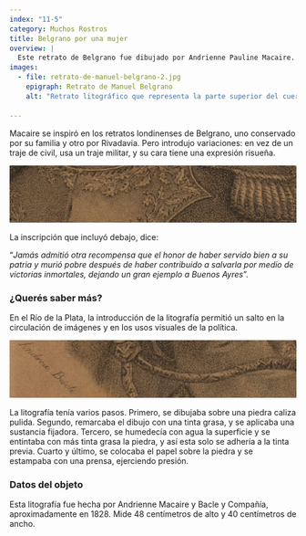 ```yaml
---
index: "11-5"
category: Muchos Rostros
title: Belgrano por una mujer
overview: |
  Este retrato de Belgrano fue dibujado por Andrienne Pauline Macaire. Su firma está inscripta como Andrea Bacle, el apellido de su compañero y socio César Hippolyte Bacle. Ambos eran ginebrinos y en 1828 instalaron una imprenta litográfica de Buenos Aires. Desde ahí, hicieron una serie que promocionaron en la prensa como “*retratos de los hombres más célebres*”.
images:
  - file: retrato-de-manuel-belgrano-2.jpg
    epigraph: Retrato de Manuel Belgrano
    alt: "Retrato litográfico que representa la parte superior del cuerpo de Belgrano: tiene expresión risueña y viste uniforme militar. Debajo está escrito: “Don Manuel Belgrano General en Jefe de los ejércitos auxiliadores del Norte y del Alto Perú. Jamás admitió otra recompensa que el honor de haber servido bien a su patria y murió pobre después de haber contribuido a salvarla por medio de victorias inmortales, dejando un gran ejemplo a Buenos Ayres”."

---
```



Macaire se inspiró en los retratos londinenses de Belgrano, uno conservado por su familia y otro por Rivadavia. Pero introdujo variaciones: en vez de un traje de civil, usa un traje militar, y su cara tiene una expresión risueña.

![](./eje11-5-a.jpg)

La inscripción que incluyó debajo, dice:

“*Jamás admitió otra recompensa que el honor de haber servido bien a su patria y murió pobre después de haber contribuido a salvarla por medio de victorias inmortales, dejando un gran ejemplo a Buenos Ayres*”.

### ¿Querés saber más?
En el Río de la Plata, la introducción de la litografía permitió un salto en la circulación de imágenes y en los usos visuales de la política.

![](./eje11-5-b.jpg)

La litografía tenía varios pasos. Primero, se dibujaba sobre una piedra caliza pulida. Segundo, remarcaba el dibujo con una tinta grasa, y se aplicaba una sustancia fijadora. Tercero, se humedecía con agua la superficie y se entintaba con más tinta grasa la piedra, y así esta solo se adhería a la tinta previa. Cuarto y último, se colocaba el papel sobre la piedra y se estampaba con una prensa, ejerciendo presión.

### Datos del objeto
Esta litografía fue hecha por Andrienne Macaire y Bacle y Compañía, aproximadamente en 1828. Mide 48 centímetros de alto y 40 centímetros de ancho.

